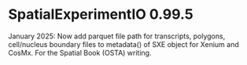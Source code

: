 # SpatialExperimentIO 0.99.5
January 2025: Now add parquet file path for transcripts, polygons, cell/nucleus boundary files 
to metadata() of SXE object for Xenium and CosMx. For the Spatial Book (OSTA) writing. 